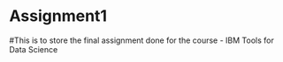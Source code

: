 # Assignment1

#This is to store the final assignment done for the course - IBM Tools for Data Science
